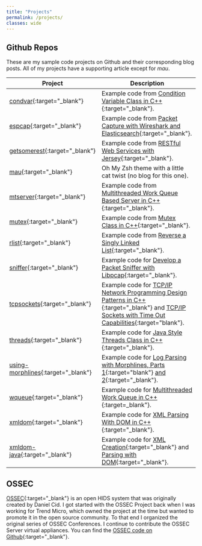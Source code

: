```yaml
---
title: "Projects"
permalink: /projects/
classes: wide
---
```

## Github Repos

These are my sample code projects on Github and their corresponding blog posts.  All of my projects have a supporting article except for *mau*.

| Project              | Description                 |
| -------------------- | --------------------------- |
| [condvar](https://github.com/vichargrave/condvar){:target="_blank"} | Example code from [Condition Variable Class in C++](/programming/condition-variable-class-in-cpp/){:target="_blank"}.
| [espcap](https://github.com/vichargrave/espcap){:target="_blank"} | Example code from [Packet Capture with Wireshark and Elasticsearch](/programming/packet-capture-with-wireshark-and-elasticsearch/){:target="_blank"}.
| [getsomerest](https://github.com/vichargrave/getsomerest){:target="_blank"} | Example code from [RESTful Web Services with Jersey](/tutorials/restful-webservices-with-jersey/){:target="_blank"}.
| [mau](https://github.com/vichargrave/mau){:target="_blank"} | Oh My Zsh theme with a little cat twist (no blog for this one). 
| [mtserver](https://github.com/vichargrave/mtserver){:target="_blank"} | Example code from [Multithreaded Work Queue Based Server in C++](/programming/multithreaded-work-queue-based-server-in-cpp){:target="_blank"}.
| [mutex](https://github.com/vichargrave/mutex){:target="_blank"} | Example code from [Mutex Class in C++](/programming/mutex-class-in-cpp/){:target="_blank"}.
| [rlist](https://github.com/vichargrave/rlist){:target="_blank"} | Example code from [Reverse a Singly Linked List](/programming/reversing-a-singly-linked-list/){:target="_blank"}.
| [sniffer](https://github.com/vichargrave/sniffer){:target="_blank"} |  Example code for [Develop a Packet Sniffer with Libpcap](/programming/develop-a-packet-sniffer-with-libpcap/){:target="_blank"}.
| [tcpsockets](https://github.com/vichargrave/tcpsockets){:target="_blank"} | Example code for [TCP/IP Network Programming Design Patterns in C++](/programming/tcp-ip-network-programming-design-patterns-in-cpp/){:target="_blank"} and [TCP/IP Sockets with Time Out Capabilities](/programming/tcp-ip-sockets-with-time-out-capabilties/){:target="blank"}.
| [threads](https://github.com/vichargrave/threads){:target="_blank"} | Example code for [Java Style Threads Class in C++](/programming/java-style-thread-class-in-cpp/){:target="_blank"}.
| [using-morphlines](https://github.com/vichargrave/using-morphlines){:target="_blank"} | Example code for [Log Parsing with Morphlines, Parts 1](/programming/log-parsing-with-morphlines-1/){:target="blank"} [and 2](/programming/log-parsing-with-morphlines-2/){:target="_blank"}. 
| [wqueue](https://github.com/vichargrave/wqueue){:target="_blank"} | Example code for [Multithreaded Work Queue in C++](/programming/multithreaded-work-queue-in-cpp/){:target=_blank"}.
| [xmldom](https://github.com/vichargrave/xmldom){:target="_blank"} | Example code for [XML Parsing With DOM in C++](/programming/xml-parsing-with-dom-in-cpp/){:target="_blank"}.
| [xmldom-java](https://github.com/vichargrave/xmldom-java){:target="_blank"} | Example code for [XML Creation](/programming/xml-creation-with-dom-in-java/){:target="_blank"} and [Parsing with DOM](/programming/xml-parsing-with-dom-in-java/){:target="_blank"}. 

## OSSEC

[OSSEC](https://www.ossec.net){:target="_blank"} is an open HIDS system that was originally created by Daniel Cid. I got started with the OSSEC Project back when I was working for Trend Micro, which owned the project at the time but wanted to promote it in the open source community. To that end I organized the original series of OSSEC Conferences.  I continue to contribute the OSSEC Server virtual appliances. You can find the [OSSEC code on Github](https://github.com/ossec/ossec-hids){:target="_blank"}.
